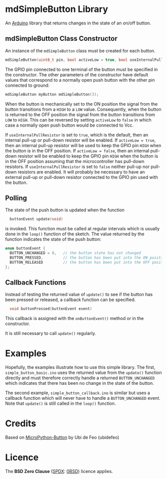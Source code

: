# mdSimpleButton Library
  
An [Arduino](https://www.arduino.cc/) library that returns changes in the state of an on/off button.

## mdSimpleButton Class Constructor

An instance of the `mdSimpleButton` class must be created for each button. 

```cpp
mdSimpleButton(uint8_t pin, bool activeLow = true, bool useInternalPullResistor = true, buttonCallback callback = nullptr);
```

The GPIO pin connected to one terminal of the button must be specified in the constructor. The other parameters of the constructor 
have default values that correspond to a normally open push button with the other pin connected to ground:

```cpp
mdSimpleButton myButton mdSimpleButton(3);
```

When the button is mechanically set to the ON position
the signal from the button transitions from a `HIGH` to a `LOW` value.
Consequently, when the button is returned to the OFF position 
the signal from the button transitions from `LOW` to `HIGH`.
This can be reversed by setting `activeLow` to `false` in which case a 
normally open push button would be connected to Vcc. 

If `useInternalPullResistor` is set to `true`, which is the default, 
then an internal pull-up or pull-down resistor will be enabled. If 
`activeLow = true`, then an internal pull-up resistor will be 
used to keep the GPIO pin `HIGH`  when the button is in the OFF position.
If `activeLow = false`, then an internal pull-down resistor will be enabled to keep the GPIO pin `HIGH` when the button is in the OFF position 
assuming that the microcontroller has pull-down resistors. If 
`useInternalPullResistor` is set to `false` neither pull-up nor pull-down
resistors are enabled. It will probably be necessary to have an external pull-up 
or pull-down resistor connected to the GPIO pin used with the button.

## Polling

The state of the push button is updated when the function 

```cpp
  buttonEvent update(void)
```    
is invoked. This function must be called at regular intervals which
is usually done in the `loop()` function of the sketch. The value 
returned by the function indicates the state of the push button:

```cpp
enum buttonEvent {
  BUTTON_UNCHANGED = 0,   // the button state has not changed 
  BUTTON_PRESSED,         // the button has been put into the ON position
  BUTTON_RELEASED         // the button has been put into the OFF position
};
```

## Callback Functions

Instead of testing the returned value of `update()` to see if the button 
has been pressed or released, a callback function can be specified. 

```cpp
  void buttonPressed(buttenEvent event)
```

This callback is assigned with the `onButtonEvent()` method or 
in the constructor. 

It is still necessary to call `update()` regularly.

# Examples

Hopefully, the examples illustrate how to use this simple library. 
The first, `simple_button_basic.ino` uses the returned value from the
`update()` function directly and must therefore correctly handle a 
returned `BUTTON_UNCHANGED` which indicates that there has been no change in the state of the button.

The second example, `simple_button_callback.ino` is similar but uses a 
callback function which will never have to handle a `BUTTON_UNCHANGED` event. 
Note that `update()` is still called in the `loop()` function. 

# Credits

Based on [MicroPython-Button](https://github.com/ubidefeo/MicroPython-Button) by Ubi de Feo (ubidefeo)


# Licence

The **BSD Zero Clause** ([SPDX](https://spdx.dev/): [0BSD](https://spdx.org/licenses/0BSD.html)) licence applies.
